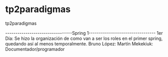 # tp2paradigmas
tp2paradigmas

---------------------------------Spring 1---------------------------------
1er Día: Se hizo la organización de como van a ser los roles en el primer spring, quedando así al menos temporalmente.
Bruno López: 
Martín Mekekiuk: Documentador/programador
